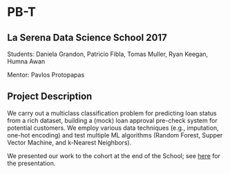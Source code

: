 # PB-T
## La Serena Data Science School 2017

Students: Daniela Grandon, Patricio Fibla, Tomas Muller, Ryan Keegan, Humna Awan

Mentor: Pavlos Protopapas

## Project Description

We carry out a multiclass classification problem for predicting loan status from a rich dataset, building a (mock) loan approval pre-check system for potential customers. We employ various data techniques (e.g., imputation, one-hot encoding) and test multiple ML algorithms (Random Forest, Supper Vector Machine, and k-Nearest Neighbors).

We presented our work to the cohort at the end of the School; see [here](https://github.com/humnaawan/PB-T/blob/master/final%20presentation/Loan%20Outcomes.ipynb) for the presentation.
